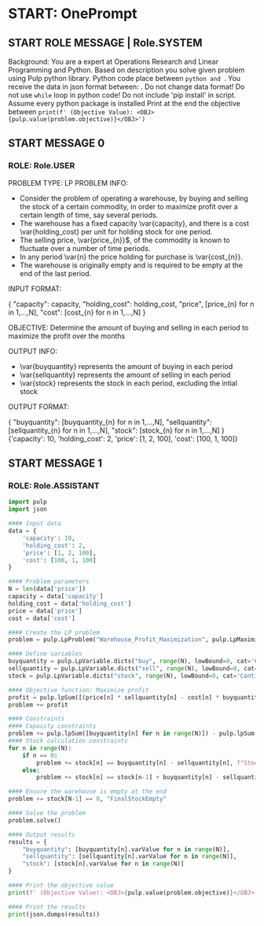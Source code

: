 # START: OnePrompt 
## START ROLE MESSAGE | Role.SYSTEM 
Background: You are a expert at Operations Research and Linear Programming and Python. Based on description you solve given problem using Pulp python library. Python code place between ```python and ```. You receive the data in json format between: <DATA></DATA>. Do not change data format! Do not use `while` loop in python code! Do not include 'pip install' in script. Assume every python package is installed Print at the end the objective between <OBJ></OBJ> `print(f' (Objective Value): <OBJ>{pulp.value(problem.objective)}</OBJ>')`  
## START MESSAGE 0 
### ROLE: Role.USER
<DESCRIPTION>
PROBLEM TYPE: LP
PROBLEM INFO:

- Consider the problem of operating a warehouse, by buying and selling the stock of a certain commodity, in order to maximize profit over a certain length of time, say several periods.
- The warehouse has a fixed capacity \var{capacity}, and there is a cost \var{holding_cost} per unit for holding stock for one period.
- The selling price, \var{price_{n}}$, of the commodity is known to fluctuate over a number of time periods. 
- In any period \var{n} the price holding for purchase is \var{cost_{n}}.
- The warehouse is originally empty and is required to be empty at the end of the last period.

INPUT FORMAT:

{
	"capacity": capacity,
	"holding_cost": holding_cost,
	"price", [price_{n} for n in 1,...,N],
	"cost": [cost_{n} for n in 1,...,N]
}


OBJECTIVE: Determine the amount of buying and selling in each period to maximize the profit over the months

OUTPUT INFO:

- \var{buyquantity} represents the amount of buying in each period
- \var{sellquantity} represents the amount of selling in each period
- \var{stock} represents the stock in each period, excluding the intial stock

OUTPUT FORMAT:

{
	"buyquantity": [buyquantity_{n} for n in 1,...,N],
	"sellquantity": [sellquantity_{n} for n in 1,...,N],
	"stock": [stock_{n} for n in 1,...,N]
}
</DESCRIPTION>
<DATA>
{'capacity': 10, 'holding_cost': 2, 'price': [1, 2, 100], 'cost': [100, 1, 100]}</DATA>


## START MESSAGE 1 
### ROLE: Role.ASSISTANT
```python
import pulp
import json

#### Input data
data = {
    'capacity': 10,
    'holding_cost': 2,
    'price': [1, 2, 100],
    'cost': [100, 1, 100]
}

#### Problem parameters
N = len(data['price'])
capacity = data['capacity']
holding_cost = data['holding_cost']
price = data['price']
cost = data['cost']

#### Create the LP problem
problem = pulp.LpProblem("Warehouse_Profit_Maximization", pulp.LpMaximize)

#### Define variables
buyquantity = pulp.LpVariable.dicts("buy", range(N), lowBound=0, cat='Continuous')
sellquantity = pulp.LpVariable.dicts("sell", range(N), lowBound=0, cat='Continuous')
stock = pulp.LpVariable.dicts("stock", range(N), lowBound=0, cat='Continuous')

#### Objective function: Maximize profit
profit = pulp.lpSum([(price[n] * sellquantity[n] - cost[n] * buyquantity[n] - holding_cost * stock[n]) for n in range(N)])
problem += profit

#### Constraints
#### Capacity constraints
problem += pulp.lpSum([buyquantity[n] for n in range(N)]) - pulp.lpSum([sellquantity[n] for n in range(N)]) <= capacity, "CapacityConstraint"
#### Stock calculation constraints
for n in range(N):
    if n == 0:
        problem += stock[n] == buyquantity[n] - sellquantity[n], f"StockBalancePeriod_{n}"
    else:
        problem += stock[n] == stock[n-1] + buyquantity[n] - sellquantity[n], f"StockBalancePeriod_{n}"

#### Ensure the warehouse is empty at the end
problem += stock[N-1] == 0, "FinalStockEmpty"

#### Solve the problem
problem.solve()

#### Output results
results = {
    "buyquantity": [buyquantity[n].varValue for n in range(N)],
    "sellquantity": [sellquantity[n].varValue for n in range(N)],
    "stock": [stock[n].varValue for n in range(N)]
}

#### Print the objective value
print(f' (Objective Value): <OBJ>{pulp.value(problem.objective)}</OBJ>')

#### Print the results
print(json.dumps(results))
```

